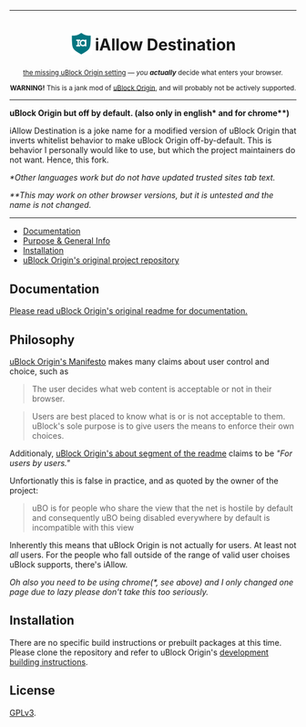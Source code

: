 ***

<h1 align="center">
<sub>
<img  src="https://raw.githubusercontent.com/kurmachu/iAllow/master/doc/img/icon38%402x.png" height="38" width="38">
</sub>
iAllow Destination
</h1>
<p align="center">
<sup>
      <a href="https://github.com/uBlockOrigin/uBlock-issues/issues/586">the missing uBlock Origin setting</a> — <i>you <b>actually</b></i> decide what enters your browser.
</sup>
<br>
<sub><b>WARNING!</b> This is a jank mod of <a href="https://github.com/gorhill/uBlock">uBlock Origin</a>, and will probably not be actively supported.</sub>
</p>

***

**uBlock Origin but off by default. (also only in english\* and for chrome\*\*)**

iAllow Destination is a joke name for a modified version of uBlock Origin that inverts whitelist behavior to make uBlock Origin off-by-default. This is behavior I personally would like to use, but which the project maintainers do not want. Hence, this fork.

*\*Other languages work but do not have updated trusted sites tab text.*

*\*\*This may work on other browser versions, but it is untested and the name is not changed.*

***

* [Documentation](#documentation)
* [Purpose & General Info](#philosophy)
* [Installation](#installation)
* [uBlock Origin's original project repository](https://github.com/gorhill/uBlock)

## Documentation

[Please read uBlock Origin's original readme for documentation.](https://github.com/gorhill/uBlock#documentation) 

## Philosophy

[uBlock Origin's Manifesto](https://github.com/gorhill/uBlock/blob/master/MANIFESTO.md) makes many claims about user control and choice, such as
> The user decides what web content is acceptable or not in their browser.

> Users are best placed to know what is or is not acceptable to them. uBlock's sole purpose is to give users the means to enforce their own choices.

Additionaly, [uBlock Origin's about segment of the readme](https://github.com/gorhill/uBlock#about) claims to be *"For users by users."*

Unfortionatly this is false in practice, and as quoted by the owner of the project:
> uBO is for people who share the view that the net is hostile by default and consequently uBO being disabled everywhere by default is incompatible with this view

Inherently this means that uBlock Origin is not actually for users. At least not *all* users. For the people who fall outside of the range of valid user choises uBlock supports, there's iAllow.

*Oh also you need to be using chrome(\*, see above) and I only changed one page due to lazy please don't take this too seriously.*

## Installation

There are no specific build instructions or prebuilt packages at this time. Please clone the repository and refer to uBlock Origin's [development building instructions](https://github.com/gorhill/uBlock/tree/master/dist#build-instructions-for-developers).

## License

[GPLv3][License].


<!----------------------------------------------------------------------------->

[Malicious Blocklist]: https://gitlab.com/curben/urlhaus-filter#urlhaus-malicious-url-blocklist
[3rd Party Requests]: https://requestpolicycontinued.github.io/#what-are-cross-site-requests
[How To Filters]: https://help.eyeo.com/en/adblockplus/how-to-write-filters
[Deploy Firefox]: https://decentsecurity.com/ublock-for-firefox-deployment/
[Debian Package]: https://packages.debian.org/stable/source/ublock-origin
[Deploy Chrome]: https://decentsecurity.com/ublock-for-google-chrome-deployment/
[Performance]: https://www.debugbear.com/blog/chrome-extension-performance-2021#how-do-ad-blockers-and-privacy-tools-affect-browser-performance
[Peters List]: https://pgl.yoyo.org/adservers/policy.php
[EasyPrivacy]: https://easylist.github.io/#easyprivacy
[Chrome Dev]: https://chrome.google.com/webstore/detail/ublock-origin-dev-build/cgbcahbpdhpcegmbfconppldiemgcoii
[SeaMonkey]: https://www.seamonkey-project.org/
[Pale Moon]: https://www.palemoon.org/
[EasyList]: https://easylist.github.io/#easylist
[Mozilla]: https://addons.mozilla.org/firefox/addon/ublock-origin/
[Crowdin]: https://crowdin.com/project/ublock
[Chrome]: https://chrome.google.com/webstore/detail/ublock-origin/cjpalhdlnbpafiamejdnhcphjbkeiagm
[Reddit]: https://www.reddit.com/r/uBlockOrigin/
[Theft]: https://twitter.com/LeaVerou/status/518154828166725632
[Opera]: https://addons.opera.com/extensions/details/ublock/
[Edge]: https://microsoftedge.microsoft.com/addons/detail/ublock-origin/odfafepnkmbhccpbejgmiehpchacaeak
[NPM]: https://www.npmjs.com/package/@gorhill/ubo-core

[Manifesto]: MANIFESTO.md
[License]: LICENSE.txt

[Nicole Rolls]: https://github.com/nicole-ashley/uBlock-Edge
[@el1t]: https://github.com/el1t


<!---------------------------------[ Internal ]-------------------------------->

[Popup User Interface]: https://github.com/gorhill/uBlock/wiki/Quick-guide:-popup-user-interface
[Manual Installation]: https://github.com/gorhill/uBlock/tree/master/dist#install
[Extended Syntax]: https://github.com/gorhill/uBlock/wiki/Static-filter-syntax#extended-syntax
[Dynamic Filters]: https://github.com/gorhill/uBlock/wiki/Dynamic-filtering:-quick-guide
[Firefox Legacy]: https://github.com/gorhill/uBlock/blob/master/dist/README.md#firefox-legacy
[Privacy Policy]: https://github.com/gorhill/uBlock/wiki/Privacy-policy
[UBlock Filters]: https://github.com/uBlockOrigin/uAssets/tree/master/filters
[Default Deny]: https://github.com/gorhill/uBlock/wiki/Dynamic-filtering:-default-deny
[Permissions]: https://github.com/gorhill/uBlock/wiki/Permissions
[Commit Rate]: https://github.com/gorhill/uBlock/commits/master
[Deploying]: https://github.com/gorhill/uBlock/wiki/Deploying-uBlock-Origin
[Blocking]: https://github.com/gorhill/uBlock/wiki/Blocking-mode
[Releases]: https://github.com/gorhill/uBlock/releases
[UMatrix]: https://github.com/gorhill/uMatrix
[Issues]: https://github.com/uBlockOrigin/uBlock-issues/issues
[Beta]: https://github.com/gorhill/uBlock/blob/master/dist/README.md#for-beta-version
[Wiki]: https://github.com/gorhill/uBlock/wiki


<!----------------------------------[ Badges ]--------------------------------->

[Badge Localization]: https://d322cqt584bo4o.cloudfront.net/ublock/localized.svg
[Badge Commits]: https://img.shields.io/github/commit-activity/m/gorhill/ublock?label=Commits
[Badge Mozilla]: https://img.shields.io/amo/rating/ublock-origin?label=Firefox
[Badge License]: https://img.shields.io/badge/License-GPLv3-blue.svg
[Badge Chrome]: https://img.shields.io/chrome-web-store/rating/cjpalhdlnbpafiamejdnhcphjbkeiagm?label=Chrome
[Badge Issues]: https://img.shields.io/github/issues/uBlockOrigin/uBlock-issues
[Badge NPM]: https://img.shields.io/npm/v/@gorhill/ubo-core

